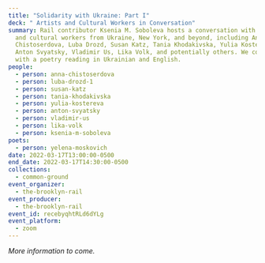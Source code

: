 ```yaml
---
title: "Solidarity with Ukraine: Part I"
deck: " Artists and Cultural Workers in Conversation"
summary: Rail contributor Ksenia M. Soboleva hosts a conversation with artists
  and cultural workers from Ukraine, New York, and beyond, including Anna
  Chistoserdova, Luba Drozd, Susan Katz, Tania Khodakivska, Yulia Kostereva,
  Anton Svyatsky, Vladimir Us, Lika Volk, and potentially others. We conclude
  with a poetry reading in Ukrainian and English.
people:
  - person: anna-chistoserdova
  - person: luba-drozd-1
  - person: susan-katz
  - person: tania-khodakivska
  - person: yulia-kostereva
  - person: anton-svyatsky
  - person: vladimir-us
  - person: lika-volk
  - person: ksenia-m-soboleva
poets:
  - person: yelena-moskovich
date: 2022-03-17T13:00:00-0500
end_date: 2022-03-17T14:30:00-0500
collections:
  - common-ground
event_organizer:
  - the-brooklyn-rail
event_producer:
  - the-brooklyn-rail
event_id: recebyqhtRLd6dYLg
event_platform:
  - zoom
---
```

*More information to come.*